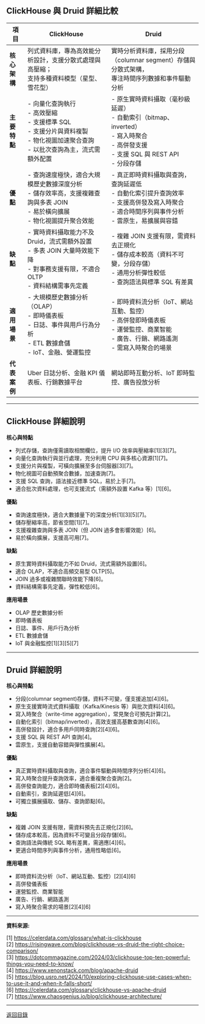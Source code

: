 ## ClickHouse 與 Druid 詳細比較

| 項目         | ClickHouse                                                                                                                             | Druid                                                                                                                                              |
| ------------ | -------------------------------------------------------------------------------------------------------------------------------------- | -------------------------------------------------------------------------------------------------------------------------------------------------- |
| **核心架構** | 列式資料庫，專為高效能分析設計，支援分散式處理與高壓縮；<br>支持多種資料模型（星型、雪花型）                                           | 實時分析資料庫，採用分段（columnar segment）存儲與分散式架構，<br>專注時間序列數據和事件驅動分析                                                   |
| **主要特點** | - 向量化查詢執行<br>- 高效壓縮<br>- 支援標準 SQL<br>- 支援分片與資料複製<br>- 物化視圖加速聚合查詢<br>- 以批次查詢為主，流式需額外配置 | - 原生實時資料攝取（毫秒級延遲）<br>- 自動索引（bitmap、inverted）<br>- 寫入時聚合<br>- 高併發支援<br>- 支援 SQL 與 REST API<br>- 分段存儲         |
| **優點**     | - 查詢速度極快，適合大規模歷史數據深度分析<br>- 儲存效率高，支援複雜查詢與多表 JOIN<br>- 易於橫向擴展<br>- 物化視圖提升聚合效能        | - 真正即時資料攝取與查詢，查詢延遲低<br>- 自動化索引提升查詢效率<br>- 支援高併發及寫入時聚合<br>- 適合時間序列與事件分析<br>- 雲原生，易擴展與容錯 |
| **缺點**     | - 實時資料攝取能力不及 Druid，流式需額外設置<br>- 多表 JOIN 大量時效能下降<br>- 對事務支援有限，不適合 OLTP<br>- 資料結構需事先定義    | - 複雜 JOIN 支援有限，需資料去正規化<br>- 儲存成本較高（資料不可變，分段存儲）<br>- 通用分析彈性較低<br>- 查詢語法與標準 SQL 有差異                |
| **適用場景** | - 大規模歷史數據分析（OLAP）<br>- 即時儀表板<br>- 日誌、事件與用戶行為分析<br>- ETL 數據倉儲<br>- IoT、金融、營運監控                  | - 即時資料流分析（IoT、網站互動、監控）<br>- 高併發即時儀表板<br>- 運營監控、商業智能<br>- 廣告、行銷、網路遙測<br>- 需寫入時聚合的場景            |
| **代表案例** | Uber 日誌分析、金融 KPI 儀表板、行銷數據平台                                                                                           | 網站即時互動分析、IoT 即時監控、廣告投放分析                                                                                                       |

---

## ClickHouse 詳細說明

**核心與特點**

- 列式存儲，查詢僅需讀取相關欄位，提升 I/O 效率與壓縮率[1][3][7]。
- 向量化查詢執行與並行處理，充分利用 CPU 與多核心資源[1][7]。
- 支援分片與複製，可橫向擴展至多台伺服器[3][7]。
- 物化視圖可自動預聚合數據，加速查詢[7]。
- 支援 SQL 查詢，語法接近標準 SQL，易於上手[7]。
- 適合批次資料處理，也可支援流式（需額外設置 Kafka 等）[1][6]。

**優點**

- 查詢速度極快，適合大數據量下的深度分析[1][3][5][7]。
- 儲存壓縮率高，節省空間[1][7]。
- 支援複雜查詢與多表 JOIN（但 JOIN 過多會影響效能）[6]。
- 易於橫向擴展，支援高可用[7]。

**缺點**

- 原生實時資料攝取能力不如 Druid，流式需額外設置[6]。
- 適合 OLAP，不適合高頻交易型 OLTP[5]。
- JOIN 過多或複雜關聯時效能下降[6]。
- 資料結構需事先定義，彈性較低[6]。

**應用場景**

- OLAP 歷史數據分析
- 即時儀表板
- 日誌、事件、用戶行為分析
- ETL 數據倉儲
- IoT 與金融監控[1][3][5][7]

---

## Druid 詳細說明

**核心與特點**

- 分段(columnar segment)存儲，資料不可變，僅支援追加[4][6]。
- 原生支援實時流式資料攝取（Kafka/Kinesis 等）與批次資料[4][6]。
- 寫入時聚合（write-time aggregation），常見聚合可預先計算[2]。
- 自動化索引（bitmap/inverted），高效支援高基數查詢[4][6]。
- 高併發設計，適合多用戶同時查詢[2][4][6]。
- 支援 SQL 與 REST API 查詢[4]。
- 雲原生，支援自動容錯與彈性擴展[4]。

**優點**

- 真正實時資料攝取與查詢，適合事件驅動與時間序列分析[4][6]。
- 寫入時聚合提升查詢效率，適合重複聚合查詢[2]。
- 高併發查詢能力，適合即時儀表板[2][4][6]。
- 自動索引，查詢延遲低[4][6]。
- 可獨立擴展攝取、儲存、查詢節點[6]。

**缺點**

- 複雜 JOIN 支援有限，需資料預先去正規化[2][6]。
- 儲存成本較高，因為資料不可變且分段存儲[6]。
- 查詢語法與傳統 SQL 略有差異，需適應[4][6]。
- 更適合時間序列與事件分析，通用性略低[6]。

**應用場景**

- 即時資料流分析（IoT、網站互動、監控）[2][4][6]
- 高併發儀表板
- 運營監控、商業智能
- 廣告、行銷、網路遙測
- 寫入時聚合需求的場景[2][4][6]

---

**資料來源:**

[1] https://celerdata.com/glossary/what-is-clickhouse \
[2] https://risingwave.com/blog/clickhouse-vs-druid-the-right-choice-comparison/ \
[3] https://dotcommagazine.com/2024/03/clickhouse-top-ten-powerful-things-you-need-to-know/ \
[4] https://www.xenonstack.com/blog/apache-druid \
[5] https://blog.usro.net/2024/10/exploring-clickhouse-use-cases-when-to-use-it-and-when-it-falls-short/ \
[6] https://celerdata.com/glossary/clickhouse-vs-apache-druid \
[7] https://www.chaosgenius.io/blog/clickhouse-architecture/

---

[返回目錄](./../README.md)

